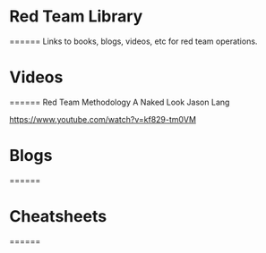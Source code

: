 # Red Team Library
======
Links to books, blogs, videos, etc for red team operations.

# Videos
======
Red Team Methodology A Naked Look Jason Lang  

https://www.youtube.com/watch?v=kf829-tm0VM

# Blogs
======

# Cheatsheets
======

